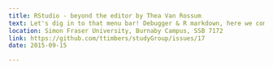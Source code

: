 ```yaml
---
title: RStudio - beyond the editor by Thea Van Rossum
text: Let's dig in to that menu bar! Debugger & R markdown, here we come
location: Simon Fraser University, Burnaby Campus, SSB 7172
link: https://github.com/ttimbers/studyGroup/issues/17
date: 2015-09-15

---
```

